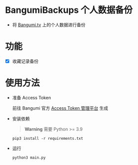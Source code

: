 # BangumiBackups 个人数据备份

- 将 [Bangumi.tv](bgm.tv) 上的个人数据进行备份

# 功能

- [x] 收藏记录备份

# 使用方法

- 准备 Access Token

  前往 Bangumi 官方 [Access Token 管理平台](https://next.bgm.tv/demo/access-token) 生成

- 安装依赖
  > **Warning** 需要 Python >= 3.9
  ```
  pip3 install -r requirements.txt
  ```

- 运行
  ```
  python3 main.py
  ```



